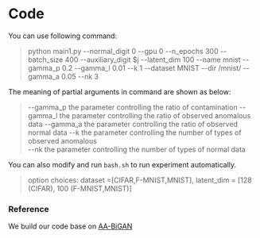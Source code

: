 # Code



You can use following command:

> python main1.py --normal_digit 0 --gpu 0 --n_epochs 300  --batch_size 400 --auxiliary_digit $j --latent_dim 100  --name mnist --gamma_p 0.2 --gamma_l 0.01 --k 1 --dataset MNIST --dir /mnist/ --gamma_a 0.05 --nk 3



The meaning of partial arguments in command are shown as below:

> --gamma_p   the parameter controlling the ratio of contamination
> --gamma_l    the parameter controlling the ratio of observed anomalous data
> --gamma_a   the parameter controlling the ratio of observed normal data
> --k                the parameter controlling the number of types of observed anomalous  
> --nk              the parameter controlling the number of types of normal data



You can also modify and run `bash.sh` to run experiment automatically.

> option choices: dataset =[CIFAR,F-MNIST,MNIST], latent_dim = [128 (CIFAR), 100 (F-MNIST,MNIST)]

### Reference

We build our code base on [AA-BiGAN](https://github.com/tbw162/AA-BiGAN)

